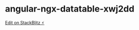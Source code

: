 # angular-ngx-datatable-xwj2dd

[Edit on StackBlitz ⚡️](https://jake.stackblitz.com/edit/angular-ngx-datatable-xwj2dd)